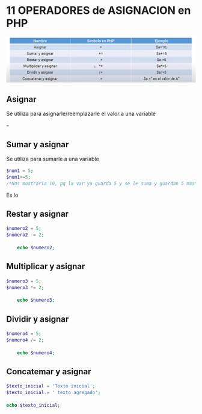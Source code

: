 # 11 OPERADORES de ASIGNACION en PHP
![alt text](image.png)

## Asignar
Se utiliza para asignarle/reemplazarle el valor a una variable
```php
=
```
## Sumar y asignar
Se utiliza para sumarle a una variable

```php
$num1 = 5;
$num1+=5; 
/*Nos mostraria 10, pq la var ya guarda 5 y se le suma y guardan 5 mas*/
```

Es lo 

## Restar y asignar

```php
$numero2 = 5;
$numero2 -= 2;

    echo $numero2;
```
## Multiplicar y asignar 

```php
$numero3 = 5;
$numero3 *= 2;

    echo $numero3;    
```
## Dividir y asignar

```php
$numero4 = 5;
$numero4 /= 2;

    echo $numero4;    
```
## Concatemar y asignar
```php
$texto_inicial = 'Texto inicial';
$texto_inicial.= ' texto agregado'; 

echo $texto_inicial;
```